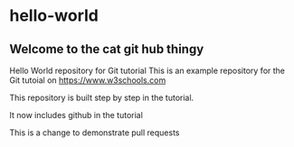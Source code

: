 # hello-world
## Welcome to the cat git hub thingy
Hello World repository for Git tutorial
This is an example repository for the Git tutoial on https://www.w3schools.com

This repository is built step by step in the tutorial.

It now includes github in the tutorial

This is a change to demonstrate pull requests
